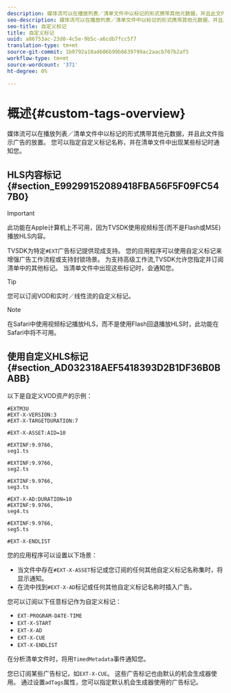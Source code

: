 ```yaml
---
description: 媒体流可以在播放列表／清单文件中以标记的形式携带其他元数据，并且此文件指示广告的放置。 您可以指定自定义标记名称，并在清单文件中出现某些标记时通知您。
seo-description: 媒体流可以在播放列表／清单文件中以标记的形式携带其他元数据，并且此文件指示广告的放置。 您可以指定自定义标记名称，并在清单文件中出现某些标记时通知您。
seo-title: 自定义标记
title: 自定义标记
uuid: a86753ac-23d0-4c5e-9b5c-a6cdb7fcc5f7
translation-type: tm+mt
source-git-commit: 1b9792a10ad606b99b6639799ac2aacb707b2af5
workflow-type: tm+mt
source-wordcount: '371'
ht-degree: 0%

---
```



# 概述{#custom-tags-overview}

媒体流可以在播放列表／清单文件中以标记的形式携带其他元数据，并且此文件指示广告的放置。 您可以指定自定义标记名称，并在清单文件中出现某些标记时通知您。

## HLS内容标记{#section_E99299152089418FBA56F5F09FC547B0}

>[!IMPORTANT]
>
>此功能在Apple计算机上不可用，因为TVSDK使用视频标签(而不是Flash或MSE)播放HLS内容。

TVSDK为特定`#EXT`广告标记提供现成支持。 您的应用程序可以使用自定义标记来增强广告工作流程或支持封锁场景。 为支持高级工作流,TVSDK允许您指定并订阅清单中的其他标记。 当清单文件中出现这些标记时，会通知您。

>[!TIP]
>
>您可以订阅VOD和实时／线性流的自定义标记。

>[!NOTE]
>
>在Safari中使用视频标记播放HLS，而不是使用Flash回退播放HLS时，此功能在Safari中将不可用。

## 使用自定义HLS标记{#section_AD032318AEF5418393D2B1DF36B0BABB}

以下是自定义VOD资产的示例：

```
#EXTM3U
#EXT-X-VERSION:3
#EXT-X-TARGETDURATION:7
 
#EXT-X-ASSET:AID=10
 
#EXTINF:9.9766,
seg1.ts
 
#EXTINF:9.9766,
seg2.ts
 
#EXTINF:9.9766,
seg3.ts
 
#EXT-X-AD:DURATION=10
#EXTINF:9.9766,
seg4.ts
 
#EXTINF:9.9766,
seg5.ts
 
#EXT-X-ENDLIST
```

您的应用程序可以设置以下场景：

* 当文件中存在`#EXT-X-ASSET`标记或您订阅的任何其他自定义标记名称集时，将显示通知。
* 在流中找到`#EXT-X-AD`标记或任何其他自定义标记名称时插入广告。

您可以订阅以下任意标记作为自定义标记：

* `EXT-PROGRAM-DATE-TIME`
* `EXT-X-START`
* `EXT-X-AD`
* `EXT-X-CUE`
* `EXT-X-ENDLIST`

在分析清单文件时，将用`TimedMetadata`事件通知您。

您已订阅某些广告标记，如`EXT-X-CUE`。 这些广告标记也由默认的机会生成器使用。 通过设置`adTags`属性，您可以指定默认机会生成器使用的广告标记。

